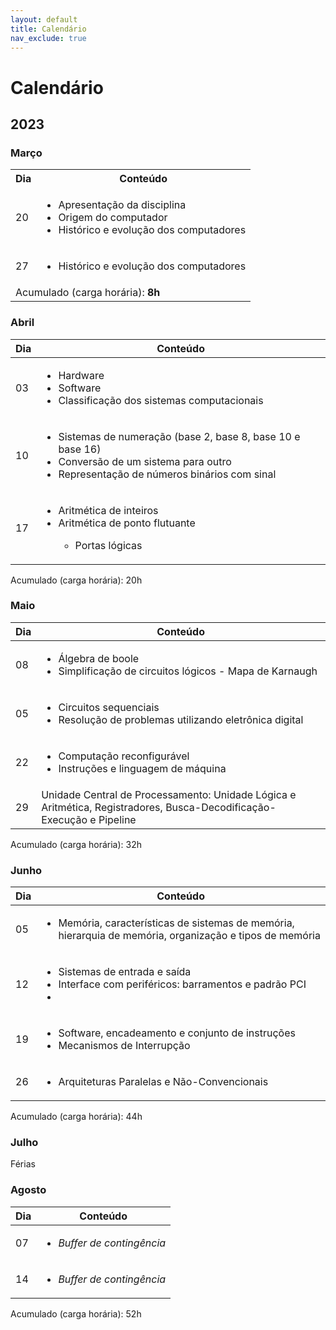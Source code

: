 ```yaml
---
layout: default
title: Calendário
nav_exclude: true
---
```


# Calendário

## 2023

### Março

<table>
  <tr>
    <th>Dia</th>
    <th>Conteúdo</th>
  </tr>
  <tr>
    <td>20</td>
    <td>
      <ul>
        <li>Apresentação da disciplina</li>
        <li>Origem do computador</li>
        <li>Histórico e evolução dos computadores</li>
      </ul>
    </td>
  </tr>
  <tr>
    <td>27</td>
    <td>
      <ul>
        <li>Histórico e evolução dos computadores</li>
      </ul>
    </td>
  </tr>
  <tr>
    <td colspan="2">Acumulado (carga horária): <strong>8h</strong></td>
  </tr>
</table>

### Abril

| Dia | Conteúdo                                                                                                                                                                   |
| --- | -------------------------------------------------------------------------------------------------------------------------------------------------------------------------- |
| 03  | <ul><li>Hardware</li><li>Software</li><li>Classificação dos sistemas computacionais</li></ul>                                                                              |
| 10  | <ul><li>Sistemas de numeração (base 2, base 8, base 10 e base 16)</li><li>Conversão de um sistema para outro</li><li>Representação de números binários com sinal</li></ul> |
| 17  | <ul><li>Aritmética de inteiros</li><li>Aritmética de ponto flutuante</li><ul><li>Portas lógicas</li></ul>                                                                  |

Acumulado (carga horária): 20h

### Maio

| Dia | Conteúdo                                                                                                              |
| --- | --------------------------------------------------------------------------------------------------------------------- |
| 08  | <ul><li>Álgebra de boole</li><li>Simplificação de circuitos lógicos - Mapa de Karnaugh</li></ul>                      |
| 05  | <ul><li>Circuitos sequenciais</li><li>Resolução de problemas utilizando eletrônica digital</li></ul>                  |
| 22  | <ul><li>Computação reconfigurável</li><li>Instruções e linguagem de máquina</li></ul>                                 |
| 29  | Unidade Central de Processamento: Unidade Lógica e Aritmética, Registradores, Busca-Decodificação-Execução e Pipeline |

Acumulado (carga horária): 32h

### Junho

| Dia | Conteúdo                                                                                                                 |
| --- | ------------------------------------------------------------------------------------------------------------------------ |
| 05  | <ul><li>Memória, características de sistemas de memória, hierarquia de memória, organização e tipos de memória</li></ul> |
| 12  | <ul><li>Sistemas de entrada e saída</li><li>Interface com periféricos: barramentos e padrão PCI<li></ul>                 |
| 19  | <ul><li>Software, encadeamento e conjunto de instruções</li><li>Mecanismos de Interrupção</li></ul>                      |
| 26  | <ul><li>Arquiteturas Paralelas e Não-Convencionais</li></ul>                                                             |

Acumulado (carga horária): 44h

### Julho

Férias

### Agosto

| Dia | Conteúdo                                   |
| --- | ------------------------------------------ |
| 07  | <ul><li>_Buffer de contingência_</li></ul> |
| 14  | <ul><li>_Buffer de contingência_</li></ul> |

Acumulado (carga horária): 52h
